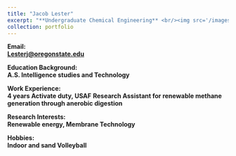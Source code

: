```yaml
---
title: "Jacob Lester"
excerpt: "**Undergraduate Chemical Engineering** <br/><img src='/images/JacobLester.jpg' width='250' height='250'>"
collection: portfolio
---
```


**Email:** <br/>
**Lesterj@oregonstate.edu**

**Education Background:** <br/>
**A.S. Intelligence studies and Technology**

**Work Experience:** <br/>
**4 years Activate duty, USAF**
**Research Assistant for renewable methane generation through anerobic digestion**

**Research Interests:** <br/>
**Renewable energy, Membrane Technology**

**Hobbies:** <br/>
**Indoor and sand Volleyball**
